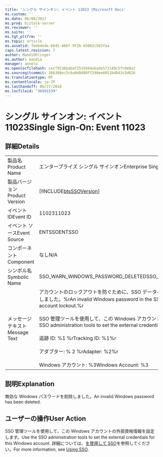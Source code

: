 ```yaml
---
title: 'シングル サインオン: イベント 11023 |Microsoft Docs'
ms.custom: ''
ms.date: 06/08/2017
ms.prod: biztalk-server
ms.reviewer: ''
ms.suite: ''
ms.tgt_pltfrm: ''
ms.topic: article
ms.assetid: feeb4ede-6045-46bf-9f2b-65062c583faa
caps.latest.revision: 7
author: MandiOhlinger
ms.author: mandia
manager: anneta
ms.openlocfilehash: cecf9536babaf2510444abade571149c5fc0e0a2
ms.sourcegitcommit: 266308ec5c6a9d8d80ff298ee6051b4843c5d626
ms.translationtype: MT
ms.contentlocale: ja-JP
ms.lasthandoff: 06/27/2018
ms.locfileid: "36991539"
---
```

# <a name="single-sign-on-event-11023"></a><span data-ttu-id="01af0-102">シングル サインオン: イベント 11023</span><span class="sxs-lookup"><span data-stu-id="01af0-102">Single Sign-On: Event 11023</span></span>
## <a name="details"></a><span data-ttu-id="01af0-103">詳細</span><span class="sxs-lookup"><span data-stu-id="01af0-103">Details</span></span>  
  
|                 |                                                                                                                                                                                                                                                                                            |
|-----------------|--------------------------------------------------------------------------------------------------------------------------------------------------------------------------------------------------------------------------------------------------------------------------------------------|
|  <span data-ttu-id="01af0-104">製品名</span><span class="sxs-lookup"><span data-stu-id="01af0-104">Product Name</span></span>   |                                                                                                                                 <span data-ttu-id="01af0-105">エンタープライズ シングル サインオン</span><span class="sxs-lookup"><span data-stu-id="01af0-105">Enterprise Single Sign-On</span></span>                                                                                                                                  |
| <span data-ttu-id="01af0-106">製品バージョン</span><span class="sxs-lookup"><span data-stu-id="01af0-106">Product Version</span></span> |                                                                                                                 [!INCLUDE[btsSSOVersion](../includes/btsssoversion-md.md)]                                                                                                                 |
|    <span data-ttu-id="01af0-107">イベント ID</span><span class="sxs-lookup"><span data-stu-id="01af0-107">Event ID</span></span>     |                                                                                                                                           <span data-ttu-id="01af0-108">11023</span><span class="sxs-lookup"><span data-stu-id="01af0-108">11023</span></span>                                                                                                                                            |
|  <span data-ttu-id="01af0-109">イベント ソース</span><span class="sxs-lookup"><span data-stu-id="01af0-109">Event Source</span></span>   |                                                                                                                                           <span data-ttu-id="01af0-110">ENTSSO</span><span class="sxs-lookup"><span data-stu-id="01af0-110">ENTSSO</span></span>                                                                                                                                           |
|    <span data-ttu-id="01af0-111">コンポーネント</span><span class="sxs-lookup"><span data-stu-id="01af0-111">Component</span></span>    |                                                                                                                                            <span data-ttu-id="01af0-112">なし</span><span class="sxs-lookup"><span data-stu-id="01af0-112">N/A</span></span>                                                                                                                                             |
|  <span data-ttu-id="01af0-113">シンボル名</span><span class="sxs-lookup"><span data-stu-id="01af0-113">Symbolic Name</span></span>  |                                                                                                                             <span data-ttu-id="01af0-114">SSO_WARN_WINDOWS_PASSWORD_DELETED</span><span class="sxs-lookup"><span data-stu-id="01af0-114">SSO_WARN_WINDOWS_PASSWORD_DELETED</span></span>                                                                                                                              |
|  <span data-ttu-id="01af0-115">メッセージ テキスト</span><span class="sxs-lookup"><span data-stu-id="01af0-115">Message Text</span></span>   | <span data-ttu-id="01af0-116">アカウントのロックアウトを防ぐために、SSO データベースの無効な Windows パスワードを削除しました。%r</span><span class="sxs-lookup"><span data-stu-id="01af0-116">An invalid Windows password in the SSO database was deleted to prevent account lockout.%r</span></span><br /><br /> <span data-ttu-id="01af0-117">SSO 管理ツールを使用して、この Windows アカウントの外部資格情報を設定します。%r</span><span class="sxs-lookup"><span data-stu-id="01af0-117">Use the SSO administration tools to set the external credentials for this Windows account.%r</span></span><br /><br /> <span data-ttu-id="01af0-118">追跡 ID: %1 %r</span><span class="sxs-lookup"><span data-stu-id="01af0-118">Tracking ID: %1%r</span></span><br /><br /> <span data-ttu-id="01af0-119">アダプター: % 2 %r</span><span class="sxs-lookup"><span data-stu-id="01af0-119">Adapter: %2%r</span></span><br /><br /> <span data-ttu-id="01af0-120">Windows アカウント: %3</span><span class="sxs-lookup"><span data-stu-id="01af0-120">Windows Account: %3</span></span> |
  
## <a name="explanation"></a><span data-ttu-id="01af0-121">説明</span><span class="sxs-lookup"><span data-stu-id="01af0-121">Explanation</span></span>  
 <span data-ttu-id="01af0-122">無効な Windows パスワードを削除しました。</span><span class="sxs-lookup"><span data-stu-id="01af0-122">An invalid Windows password has been deleted.</span></span>  
  
## <a name="user-action"></a><span data-ttu-id="01af0-123">ユーザーの操作</span><span class="sxs-lookup"><span data-stu-id="01af0-123">User Action</span></span>  
 <span data-ttu-id="01af0-124">SSO 管理ツールを使用して、この Windows アカウントの外部資格情報を設定します。</span><span class="sxs-lookup"><span data-stu-id="01af0-124">Use the SSO administration tools to set the external credentials for this Windows account.</span></span> <span data-ttu-id="01af0-125">詳細については、[を使用して SSO](../core/using-sso.md)を参照してください。</span><span class="sxs-lookup"><span data-stu-id="01af0-125">For more information, see [Using SSO](../core/using-sso.md).</span></span>